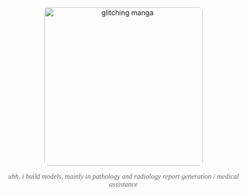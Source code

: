 <div align="center">

  <img src="glitch_effect.gif" alt="glitching manga" width="320" style="border-radius: 8px;"/>

  <p style="font-family: 'Georgia', serif; font-style: italic; color: #666;">
    <i>uhh, i build models, mainly in pathology and radiology report generation / medical assistance</i>
  </p>

</div>
